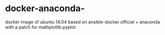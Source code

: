# docker-anaconda-
docker image of ubuntu 14.04 based on ansible-docker official + anaconda with a patch for mathplotlib.pyplot
